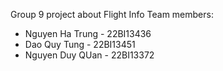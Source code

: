 Group 9 project about Flight Info
Team members:
+ Nguyen Ha Trung - 22BI13436
+ Dao Quy Tung - 22BI13451
+ Nguyen Duy QUan - 22BI13372  